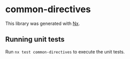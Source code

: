 # common-directives

This library was generated with [Nx](https://nx.dev).

## Running unit tests

Run `nx test common-directives` to execute the unit tests.
